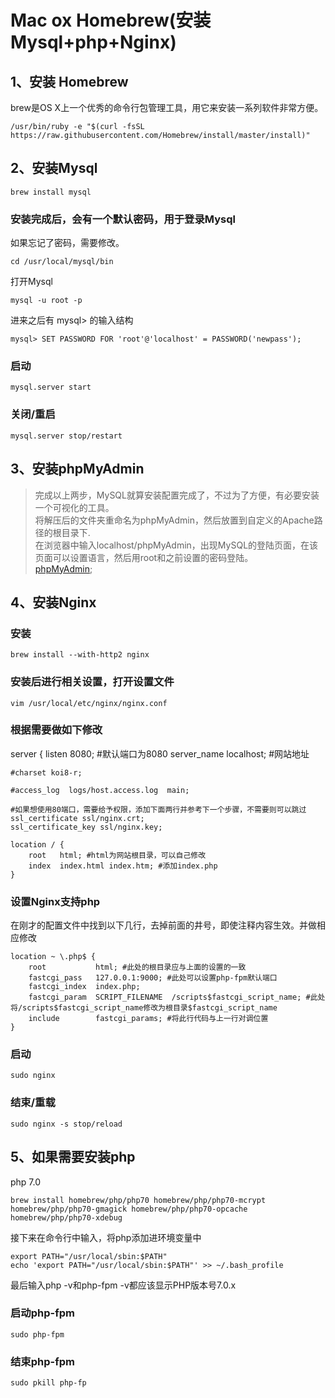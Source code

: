# Mac ox Homebrew(安装 Mysql+php+Nginx)

## 1、安装 Homebrew

brew是OS X上一个优秀的命令行包管理工具，用它来安装一系列软件非常方便。

```
/usr/bin/ruby -e "$(curl -fsSL https://raw.githubusercontent.com/Homebrew/install/master/install)"
```
## 2、安装Mysql

```
brew install mysql
```
### 安装完成后，会有一个默认密码，用于登录Mysql

如果忘记了密码，需要修改。

```
cd /usr/local/mysql/bin
```
打开Mysql
```
mysql -u root -p
```

进来之后有 mysql> 的输入结构
```
mysql> SET PASSWORD FOR 'root'@'localhost' = PASSWORD('newpass');
```

### 启动
```
mysql.server start
```

### 关闭/重启
```
mysql.server stop/restart
```

## 3、安装phpMyAdmin

>完成以上两步，MySQL就算安装配置完成了，不过为了方便，有必要安装一个可视化的工具。<br>
>将解压后的文件夹重命名为phpMyAdmin，然后放置到自定义的Apache路径的根目录下.<br>
>在浏览器中输入localhost/phpMyAdmin，出现MySQL的登陆页面，在该页面可以设置语言，然后用root和之前设置的密码登陆。<br>
>[phpMyAdmin](https://www.phpmyadmin.net/downloads/);

## 4、安装Nginx

### 安装
```
brew install --with-http2 nginx
```

### 安装后进行相关设置，打开设置文件

```
vim /usr/local/etc/nginx/nginx.conf
```

### 根据需要做如下修改

server {
    listen       8080; #默认端口为8080
    server_name  localhost; #网站地址

    #charset koi8-r;

    #access_log  logs/host.access.log  main;

    #如果想使用80端口，需要给予权限，添加下面两行并参考下一个步骤，不需要则可以跳过
    ssl_certificate ssl/nginx.crt;
    ssl_certificate_key ssl/nginx.key;

    location / {
        root   html; #html为网站根目录，可以自己修改
        index  index.html index.htm; #添加index.php
    }

### 设置Nginx支持php
在刚才的配置文件中找到以下几行，去掉前面的井号，即使注释内容生效。并做相应修改
```
location ~ \.php$ {
    root           html; #此处的根目录应与上面的设置的一致
    fastcgi_pass   127.0.0.1:9000; #此处可以设置php-fpm默认端口
    fastcgi_index  index.php;
    fastcgi_param  SCRIPT_FILENAME  /scripts$fastcgi_script_name; #此处将/scripts$fastcgi_script_name修改为根目录$fastcgi_script_name
    include        fastcgi_params; #将此行代码与上一行对调位置
}
```
### 启动
```
sudo nginx
```

### 结束/重载
```
sudo nginx -s stop/reload
```

## 5、如果需要安装php

php 7.0
```
brew install homebrew/php/php70 homebrew/php/php70-mcrypt homebrew/php/php70-gmagick homebrew/php/php70-opcache homebrew/php/php70-xdebug
```
接下来在命令行中输入，将php添加进环境变量中
```
export PATH="/usr/local/sbin:$PATH"  
echo 'export PATH="/usr/local/sbin:$PATH"' >> ~/.bash_profile  
```

最后输入php -v和php-fpm -v都应该显示PHP版本号7.0.x

### 启动php-fpm
```
sudo php-fpm
```

### 结束php-fpm
```
sudo pkill php-fp
```